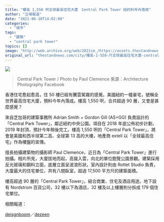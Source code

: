 ```yaml
---
title: "樓高 1,550 呎全球最高住宅大廈　Central Park Tower 紐約料年內落成"
author: "立場報道"
date: "2021-06-10T14:02:00"
categories:
  - "城市"
tags:
  - "建築"
  - "central park tower"
topics: []
image: "http://web.archive.org/web/2021im_/https://assets.thestandnews.com/media/photos/20210610-16_0EddP.png"
original_url: "thestandnews.com/city/樓高-1-550-尺全球最高住宅大廈-central-park-tower-紐約料年內落成"
---
```

![](http://web.archive.org/web/2021im_/https://assets.thestandnews.com/media/photos/20210610-16_0EddP.png)
> Central Park Tower / Photo by Paul Clemence 來源：Architecture Photography Facebook

香港住宅愈起愈高，住 50 樓已經有騰雲駕霧的感覺。美國紐約一幢豪宅，號稱全世界最高住宅大廈，預料今年內落成。樓高 1,550 呎，合共超過 90 層，又會是甚麼感覺？

來自芝加哥的建築事務所 Adrian Smith + Gordon Gill (AS+GG) 負責設計的「Central Park Tower」，鄰近紐約中央公園。項目在 2018 年底公佈初步計劃，2019 年封頂，預計今年稍後完工。樓高 1,550 呎的「Central Park Tower」，將會是美國和西半球第二高、全球第 13 高的大樓，地產商 extell 以「全球最高住宅」作為樓盤的宣傳。

擅長拍攝建築物的攝影師 Paul Clemence，近日為「Central Park Tower」進行拍攝。相片所見，大廈拔地而起，高聳入雲，向北的單位飽覽公園景觀。建築採用反光玻璃和鋼料立面，底層立面呈波浪形狀。室內設計則由 Rottet Studio 負責，大廈最大的住宅單位，共有八間臥室，超過 17,500 平方尺的建築面積。

樓高超過 90 層的「Central Park Tower」，結合商業、住宅及酒店用途。地下設有 Nordstrom 百貨公司，32 樓以下為酒店，32 樓及以上樓層則分拆成 179 個住宅單位。

相關報道：

[deisgnboom](http://web.archive.org/web/20211229132657/https://www.designboom.com/architecture/paul-clemence-central-park-tower-worlds-tallest-residential-building-adrian-smith-gordon-gill-nears-completion-new-york-city-06-07-2021/)／[dezeen](http://web.archive.org/web/20211229132657/https://www.dezeen.com/2021/05/25/central-park-tower-photography-paul-clemence/)